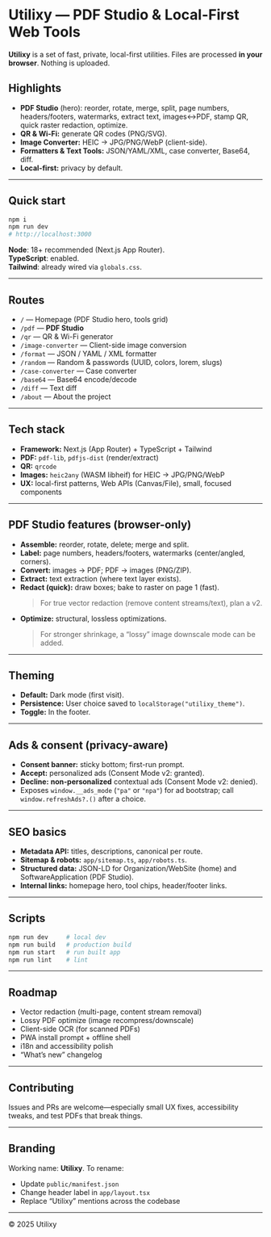 # Utilixy — PDF Studio & Local-First Web Tools

**Utilixy** is a set of fast, private, local-first utilities. Files are processed **in your browser**. Nothing is uploaded.

## Highlights

- **PDF Studio** (hero): reorder, rotate, merge, split, page numbers, headers/footers, watermarks, extract text, images↔PDF, stamp QR, quick raster redaction, optimize.
- **QR & Wi-Fi:** generate QR codes (PNG/SVG).
- **Image Converter:** HEIC → JPG/PNG/WebP (client-side).
- **Formatters & Text Tools:** JSON/YAML/XML, case converter, Base64, diff.
- **Local-first:** privacy by default.

---

## Quick start

```bash
npm i
npm run dev
# http://localhost:3000
```

**Node**: 18+ recommended (Next.js App Router).  
**TypeScript**: enabled.  
**Tailwind**: already wired via `globals.css`.

---

## Routes

- `/` — Homepage (PDF Studio hero, tools grid)
- `/pdf` — **PDF Studio**
- `/qr` — QR & Wi-Fi generator
- `/image-converter` — Client-side image conversion
- `/format` — JSON / YAML / XML formatter
- `/random` — Random & passwords (UUID, colors, lorem, slugs)
- `/case-converter` — Case converter
- `/base64` — Base64 encode/decode
- `/diff` — Text diff
- `/about` — About the project

---

## Tech stack

- **Framework:** Next.js (App Router) + TypeScript + Tailwind
- **PDF:** `pdf-lib`, `pdfjs-dist` (render/extract)
- **QR:** `qrcode`
- **Images:** `heic2any` (WASM libheif) for HEIC → JPG/PNG/WebP
- **UX:** local-first patterns, Web APIs (Canvas/File), small, focused components

---

## PDF Studio features (browser-only)

- **Assemble:** reorder, rotate, delete; merge and split.
- **Label:** page numbers, headers/footers, watermarks (center/angled, corners).
- **Convert:** images → PDF; PDF → images (PNG/ZIP).
- **Extract:** text extraction (where text layer exists).
- **Redact (quick):** draw boxes; bake to raster on page 1 (fast).  
  > For true vector redaction (remove content streams/text), plan a v2.
- **Optimize:** structural, lossless optimizations.  
  > For stronger shrinkage, a “lossy” image downscale mode can be added.

---

## Theming

- **Default:** Dark mode (first visit).
- **Persistence:** User choice saved to `localStorage("utilixy_theme")`.
- **Toggle:** In the footer.

---

## Ads & consent (privacy-aware)

- **Consent banner:** sticky bottom; first-run prompt.
- **Accept:** personalized ads (Consent Mode v2: granted).
- **Decline:** **non-personalized** contextual ads (Consent Mode v2: denied).
- Exposes `window.__ads_mode` (`"pa"` or `"npa"`) for ad bootstrap; call `window.refreshAds?.()` after a choice.

---

## SEO basics

- **Metadata API:** titles, descriptions, canonical per route.
- **Sitemap & robots:** `app/sitemap.ts`, `app/robots.ts`.
- **Structured data:** JSON-LD for Organization/WebSite (home) and SoftwareApplication (PDF Studio).
- **Internal links:** homepage hero, tool chips, header/footer links.

---

## Scripts

```bash
npm run dev     # local dev
npm run build   # production build
npm run start   # run built app
npm run lint    # lint
```

---

## Roadmap

- Vector redaction (multi-page, content stream removal)
- Lossy PDF optimize (image recompress/downscale)
- Client-side OCR (for scanned PDFs)
- PWA install prompt + offline shell
- i18n and accessibility polish
- “What’s new” changelog

---

## Contributing

Issues and PRs are welcome—especially small UX fixes, accessibility tweaks, and test PDFs that break things.

---

## Branding

Working name: **Utilixy**. To rename:
- Update `public/manifest.json`
- Change header label in `app/layout.tsx`
- Replace “Utilixy” mentions across the codebase

---

© 2025 Utilixy
